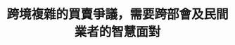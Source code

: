 ---
layout: post
title: "跨境複雜的買賣爭議，需要跨部會及民間業者的智慧面對"
tags:
  - "消費"
  - "網路"
  - "法規"
  - "公私協力"
id: 80
thumbnail: "https://img.youtube.com/vi/0UNUqgFtaK0/maxresdefault.jpg"
description: "開放政府第80次協作會議  「宅配貨到付款（超商取貨付款）境外詐騙包裹氾濫，受害者求助無門！」"
color: "red"
publish: "true"
departments:
  - "交通部"
  - "財政部"
  - "內政部"
  - "經濟部"
cover:
  link: "https://youtu.be/0UNUqgFtaK0"
introduction:
  content: "海外網購遇到問題，消費者該怎麼辦？貨物從境外，經過報關，進到國內，最後到消費者手中，其實是一個比想像中更複雜的過程。政府能夠做多少？先從盤點現實、釐清爭點開始，面對新興的消費爭議，需要民間業者、團體與個人的力量一起面對，合作朝向解法的道路。這次，跨部會一起開了多場的籌備會議。前期的「對齊認知」工作，終於合併出一個完整對外的「流程圖」：簡化、轉譯並且聆聽，讓多元角色的知情（informed）討論成為可能。
協作會議結束後，海關的實名認證App強化「委任查核」功能，各部會加強既有作為；國內兩大超商也決定善盡企業社會道德責任，協助民眾居中協調超商貨到付款領取的跨境包裹進行退款事宜。消費者與公私部門的多元角色對話、共思解法，讓複雜的議題得以推進、落實。"
  image: "/images/post/80/11yVCIFJES_l9EbtZgr38a9qNyxkHdeo8.jpg"
join:
  type: "提"
  image: "/images/post/80/1BjGHM3_Joly-ZRRxVL706TcxhtDKeeVO.jpg"
embed:
  - type: "agenda_book"
    links:
      - "https://issuu.com/pdis.tw/docs/______________________________________________80__"
  - type: "mind_map"
    links:
      - "https://miro.com/app/live-embed/o9J_klGENb8=/?moveToViewport=-13488,-269,32875,14845&amp;embedAutoplay=true"
  - type: "ministry_slide"
    links:
      - "https://issuu.com/pdis.tw/docs/_e7_ac_ac80_e6_ac_a1_e5_8d_94_e4_bd_e89cac1a91bef4"
      - "https://issuu.com/pdis.tw/docs/_e9_96_8b_e6_94_be_e6_94_bf_e5_ba_9_a075ed55532b57"
      - "https://issuu.com/pdis.tw/docs/_e7_ac_ac80_e6_ac_a1_e5_8d_94_e4_bd_9c_e6_9c_83_e8"
      - "https://issuu.com/pdis.tw/docs/_e7_b0_a1_e5_a0_b1-_e5_a2_83_e5_a4_96_e8_a9_90_e9_"
  - type: "host_slide"
    links:
      - "https://issuu.com/pdis.tw/docs/_e9_96_8b_e6_94_be_e6_94_bf_e5_ba_9c_e7_ac_ac80_e6"
  - type: "live"
    links:
      - "https://www.youtube.com/watch?v=8cDsmdcbniE"
  - type: "transcript"
    links:
      - "https://sayit.pdis.nat.gov.tw/2020-10-30-%E9%96%8B%E6%94%BE%E6%94%BF%E5%BA%9C%E7%AC%AC80%E6%AC%A1%E5%8D%94%E4%BD%9C%E6%9C%83%E8%AD%B0"
pictures:
  - "/images/post/80/13Es_ToCguvsVi38TZYB02qCN5nZnlpAj.jpg"
  - "/images/post/80/1NGQZ9-4EWfdDto_vYO9KpYj7e-Lxjibo.jpg"
  - "/images/post/80/1Lpc3LOYZr0Z5rOUnQ3MKY54RBRtzauQp.jpg"
blogs:  
---